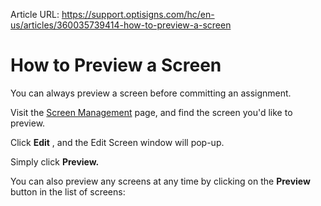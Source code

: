 Article URL: https://support.optisigns.com/hc/en-us/articles/360035739414-how-to-preview-a-screen

# How to Preview a Screen

You can always preview a screen before committing an assignment.

Visit the [Screen Management](https://app.optisigns.com/app/screenManagement)
page, and find the screen you'd like to preview.

Click **Edit** , and the Edit Screen window will pop-up.

Simply click **Preview.**

You can also preview any screens at any time by clicking on the **Preview**
button in the list of screens:

